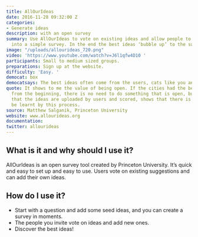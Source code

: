 ```yaml
---
title: AllOurIdeas
date: 2016-11-28 09:32:00 Z
categories:
- Generate ideas
description: with an open survey
summary: Use AllOurIdeas to vote on existing ideas and allow people to add new ones
  into a simple survey. In the end the best ideas ‘bubble up’ to the surface.
image: "/uploads/allourideas_720.png"
video: 'https://www.youtube.com/watch?v=J6l1qfw4D10 '
participants: Small to medium sized groups.
preparations: Sign up at the website.
difficulty: 'Easy. '
democat: box
democatsays: The best ideas often come from the users, cats like you and me!
quote: It shows to me the value of being open. If the cities had the best 10 ideas
  from the beginning, there is no need to do something that is open, but the fact
  that the ideas are uploaded by users and scored, shows that there is something to
  be learnt by this process.
source: Matthew Salganik, Princeton University
website: www.allourideas.org
documentation: 
twitter: allourideas
---
```


## What is it and why should I use it?

AllOurIdeas is an open survey tool created by Princeton University. It’s quick  and easy to set up and easy to use. Users vote on existing suggestions and can add their own ideas.

## How do I use it?

* Start with a question and add some seed ideas, and you can create a survey in moments.
* The people you invite vote on ideas and add new ones.
* Discover the best ideas!

